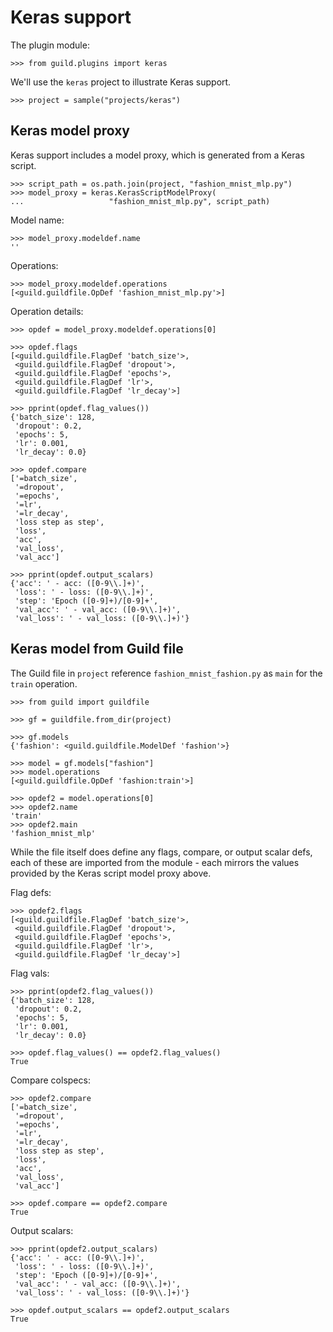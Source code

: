 # Keras support

The plugin module:

    >>> from guild.plugins import keras

We'll use the `keras` project to illustrate Keras support.

    >>> project = sample("projects/keras")

## Keras model proxy

Keras support includes a model proxy, which is generated from a Keras
script.

    >>> script_path = os.path.join(project, "fashion_mnist_mlp.py")
    >>> model_proxy = keras.KerasScriptModelProxy(
    ...                   "fashion_mnist_mlp.py", script_path)

Model name:

    >>> model_proxy.modeldef.name
    ''

Operations:

    >>> model_proxy.modeldef.operations
    [<guild.guildfile.OpDef 'fashion_mnist_mlp.py'>]

Operation details:

    >>> opdef = model_proxy.modeldef.operations[0]

    >>> opdef.flags
    [<guild.guildfile.FlagDef 'batch_size'>,
     <guild.guildfile.FlagDef 'dropout'>,
     <guild.guildfile.FlagDef 'epochs'>,
     <guild.guildfile.FlagDef 'lr'>,
     <guild.guildfile.FlagDef 'lr_decay'>]

    >>> pprint(opdef.flag_values())
    {'batch_size': 128,
     'dropout': 0.2,
     'epochs': 5,
     'lr': 0.001,
     'lr_decay': 0.0}

    >>> opdef.compare
    ['=batch_size',
     '=dropout',
     '=epochs',
     '=lr',
     '=lr_decay',
     'loss step as step',
     'loss',
     'acc',
     'val_loss',
     'val_acc']

    >>> pprint(opdef.output_scalars)
    {'acc': ' - acc: ([0-9\\.]+)',
     'loss': ' - loss: ([0-9\\.]+)',
     'step': 'Epoch ([0-9]+)/[0-9]+',
     'val_acc': ' - val_acc: ([0-9\\.]+)',
     'val_loss': ' - val_loss: ([0-9\\.]+)'}

## Keras model from Guild file

The Guild file in `project` reference `fashion_mnist_fashion.py` as
`main` for the `train` operation.

    >>> from guild import guildfile

    >>> gf = guildfile.from_dir(project)

    >>> gf.models
    {'fashion': <guild.guildfile.ModelDef 'fashion'>}

    >>> model = gf.models["fashion"]
    >>> model.operations
    [<guild.guildfile.OpDef 'fashion:train'>]

    >>> opdef2 = model.operations[0]
    >>> opdef2.name
    'train'
    >>> opdef2.main
    'fashion_mnist_mlp'

While the file itself does define any flags, compare, or output scalar
defs, each of these are imported from the module - each mirrors the
values provided by the Keras script model proxy above.

Flag defs:

    >>> opdef2.flags
    [<guild.guildfile.FlagDef 'batch_size'>,
     <guild.guildfile.FlagDef 'dropout'>,
     <guild.guildfile.FlagDef 'epochs'>,
     <guild.guildfile.FlagDef 'lr'>,
     <guild.guildfile.FlagDef 'lr_decay'>]

Flag vals:

    >>> pprint(opdef2.flag_values())
    {'batch_size': 128,
     'dropout': 0.2,
     'epochs': 5,
     'lr': 0.001,
     'lr_decay': 0.0}

    >>> opdef.flag_values() == opdef2.flag_values()
    True

Compare colspecs:

    >>> opdef2.compare
    ['=batch_size',
     '=dropout',
     '=epochs',
     '=lr',
     '=lr_decay',
     'loss step as step',
     'loss',
     'acc',
     'val_loss',
     'val_acc']

    >>> opdef.compare == opdef2.compare
    True

Output scalars:

    >>> pprint(opdef2.output_scalars)
    {'acc': ' - acc: ([0-9\\.]+)',
     'loss': ' - loss: ([0-9\\.]+)',
     'step': 'Epoch ([0-9]+)/[0-9]+',
     'val_acc': ' - val_acc: ([0-9\\.]+)',
     'val_loss': ' - val_loss: ([0-9\\.]+)'}

    >>> opdef.output_scalars == opdef2.output_scalars
    True
